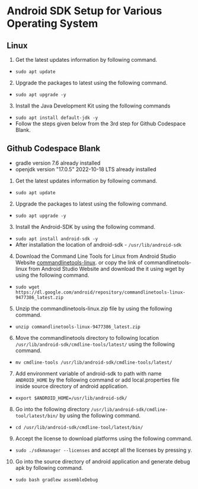 # Android SDK Setup for Various Operating System
## Linux
1. Get the latest updates information by following command.
* `sudo apt update`
2. Upgrade the packages to latest using the following command.
* `sudo apt upgrade -y`
3. Install the Java Development Kit using the following commands
* `sudo apt install default-jdk -y`
* Follow the steps given below from the 3rd step for Github Codespace Blank.
## Github Codespace Blank
* gradle version 7.6 already installed 
* openjdk version "17.0.5" 2022-10-18 LTS already installed
1. Get the latest updates information by following command.
* `sudo apt update`
2. Upgrade the packages to latest using the following command.
* `sudo apt upgrade -y`
3. Install the Android-SDK by using the following command.
* `sudo apt install android-sdk -y`
* After installation the location of android-sdk - `/usr/lib/android-sdk`
4. Download the Command Line Tools for Linux from Android Studio Website
[commandlinetools-linux](https://developer.android.com/studio/index.html). or copy the link of commandlinetools-linux from Android Studio Website and download the it using wget by using the following command.
* `sudo wget https://dl.google.com/android/repository/commandlinetools-linux-9477386_latest.zip`
5. Unzip the commandlinetools-linux.zip file by using the following command.
* `unzip commandlinetools-linux-9477386_latest.zip`
6. Move the commandlinetools directory to following location `/usr/lib/android-sdk/cmdline-tools/latest/` using the following command.
* `mv cmdline-tools /usr/lib/android-sdk/cmdline-tools/latest/`
7. Add environment variable of android-sdk to path with name `ANDROID_HOME` by the following command or add local.properties file inside source directory of android application.
* `export $ANDROID_HOME=/usr/lib/android-sdk/`
8. Go into the following directory `/usr/lib/android-sdk/cmdline-tool/latest/bin/` by using the following command.
* `cd /usr/lib/android-sdk/cmdline-tool/latest/bin/`
9. Accept the license to download platforms using the following command.
* `sudo ./sdkmanager --licenses`
and accept all the licenses by pressing y.
10. Go into the source directory of android application and generate debug apk by following command.
* `sudo bash gradlew assembleDebug`

